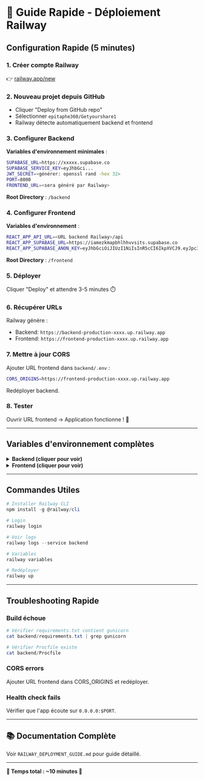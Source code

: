 # 🚀 Guide Rapide - Déploiement Railway

## Configuration Rapide (5 minutes)

### 1. Créer compte Railway
👉 [railway.app/new](https://railway.app/new)

### 2. Nouveau projet depuis GitHub
- Cliquer "Deploy from GitHub repo"
- Sélectionner `epitaphe360/Getyourshare1`
- Railway détecte automatiquement backend et frontend

### 3. Configurer Backend

**Variables d'environnement minimales** :
```bash
SUPABASE_URL=https://xxxxx.supabase.co
SUPABASE_SERVICE_KEY=eyJhbGci...
JWT_SECRET=<générer: openssl rand -hex 32>
PORT=8000
FRONTEND_URL=<sera généré par Railway>
```

**Root Directory** : `/backend`

### 4. Configurer Frontend

**Variables d'environnement** :
```bash
REACT_APP_API_URL=<URL backend Railway>/api
REACT_APP_SUPABASE_URL=https://iamezkmapbhlhhvvsits.supabase.co
REACT_APP_SUPABASE_ANON_KEY=eyJhbGciOiJIUzI1NiIsInR5cCI6IkpXVCJ9.eyJpc3MiOiJzdXBhYmFzZSIsInJlZiI6ImlhbWV6a21hcGJobGhodnZzaXRzIiwicm9sZSI6ImFub24iLCJpYXQiOjE3NjExNDQ0MTMsImV4cCI6MjA3NjcyMDQxM30.drzPDA02bKMv-_DxxyWtdwqg0a8nEIdHTu8UXIslgfo
```

**Root Directory** : `/frontend`

### 5. Déployer
Cliquer "Deploy" et attendre 3-5 minutes ⏱️

### 6. Récupérer URLs
Railway génère :
- Backend: `https://backend-production-xxxx.up.railway.app`
- Frontend: `https://frontend-production-xxxx.up.railway.app`

### 7. Mettre à jour CORS
Ajouter URL frontend dans `backend/.env` :
```bash
CORS_ORIGINS=https://frontend-production-xxxx.up.railway.app
```

Redéployer backend.

### 8. Tester
Ouvrir URL frontend → Application fonctionne ! 🎉

---

## Variables d'environnement complètes

<details>
<summary><b>Backend (cliquer pour voir)</b></summary>

```bash
# Supabase
SUPABASE_URL=https://xxxxxxxxxxxxx.supabase.co
SUPABASE_SERVICE_KEY=eyJhbGci...
SUPABASE_ANON_KEY=eyJhbGci...

# JWT
JWT_SECRET=<openssl rand -hex 32>
JWT_EXPIRATION=86400

# Server
PORT=8000
BACKEND_HOST=0.0.0.0

# URLs
FRONTEND_URL=https://frontend-production-xxxx.up.railway.app
CORS_ORIGINS=https://frontend-production-xxxx.up.railway.app

# Stripe (optionnel)
STRIPE_SECRET_KEY=sk_live_...
STRIPE_WEBHOOK_SECRET=whsec_...

# Config
DEBUG=False
NODE_ENV=production
```
</details>

<details>
<summary><b>Frontend (cliquer pour voir)</b></summary>

```bash
# API
REACT_APP_API_URL=https://backend-production-xxxx.up.railway.app/api
REACT_APP_WS_URL=wss://backend-production-xxxx.up.railway.app/ws

# Supabase
REACT_APP_SUPABASE_URL=https://xxxxxxxxxxxxx.supabase.co
REACT_APP_SUPABASE_ANON_KEY=eyJhbGci...

# Stripe (optionnel)
REACT_APP_STRIPE_PUBLISHABLE_KEY=pk_live_...

# Config
REACT_APP_ENV=production
```
</details>

---

## Commandes Utiles

```powershell
# Installer Railway CLI
npm install -g @railway/cli

# Login
railway login

# Voir logs
railway logs --service backend

# Variables
railway variables

# Redéployer
railway up
```

---

## Troubleshooting Rapide

### Build échoue
```powershell
# Vérifier requirements.txt contient gunicorn
cat backend/requirements.txt | grep gunicorn

# Vérifier Procfile existe
cat backend/Procfile
```

### CORS errors
Ajouter URL frontend dans CORS_ORIGINS et redéployer.

### Health check fails
Vérifier que l'app écoute sur `0.0.0.0:$PORT`.

---

## 📚 Documentation Complète

Voir `RAILWAY_DEPLOYMENT_GUIDE.md` pour guide détaillé.

---

**🚂 Temps total : ~10 minutes 🚂**

